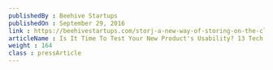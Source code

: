 ```yaml
---
publishedBy : Beehive Startups
publishedOn : September 29, 2016
link : https://beehivestartups.com/storj-a-new-way-of-storing-on-the-cloud-9cae4a664aea
articleName : Is It Time To Test Your New Product's Usability? 13 Tech Experts Weigh In
weight : 164 
class : pressArticle
---
```

